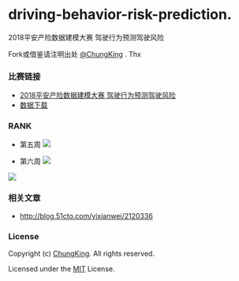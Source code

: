 # driving-behavior-risk-prediction.
2018平安产险数据建模大赛 驾驶行为预测驾驶风险 

Fork或借鉴请注明出处 [@ChungKing](https://github.com/HuangCongQing) . Thx


### 比赛链接

* [2018平安产险数据建模大赛 驾驶行为预测驾驶风险 ](http://www.datafountain.cn/?u=7612594&&#/competitions/284/intro)
* [数据下载](http://www.datafountain.cn/?u=7612594&&#/competitions/284/data-download)


### RANK
* 第五周
![](https://upload-images.jianshu.io/upload_images/4340772-5ce531b561581a6c.png?imageMogr2/auto-orient/strip%7CimageView2/2/w/1240)

* 第六周
![](https://upload-images.jianshu.io/upload_images/4340772-0211af7290844a89.png?imageMogr2/auto-orient/strip%7CimageView2/2/w/1240)

![](https://upload-images.jianshu.io/upload_images/4340772-87c5f739c264427a.png?imageMogr2/auto-orient/strip%7CimageView2/2/w/1240)


### 相关文章
* http://blog.51cto.com/yixianwei/2120336

### License
Copyright (c) [ChungKing](https://github.com/HuangCongQing/driving-behavior-risk-prediction). All rights reserved.

Licensed under the [MIT](./LICENSE) License.
